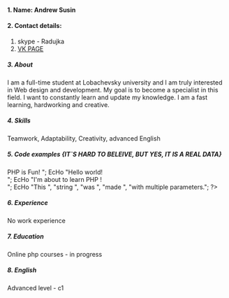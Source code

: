 #### 1. Name:  Andrew Susin
#### 2. Contact details: 
1. skype - Radujka
2.  [VK PAGE](https://vk.com/cornidol)
  ##### 3. About      
 I am a full-time student at Lobachevsky university and I am truly interested in Web design and development. My goal is to become a specialist in this  field. I want to constantly learn and update my knowledge. I am a fast learning, hardworking and creative.
##### 4. Skills
Teamwork,
Adaptability,
Creativity,
advanced English 
##### 5. Code examples {IT`S HARD TO BELEIVE, BUT YES, IT IS A REAL DATA}
<?php
EcHo "<h2>PHP is Fun!  </h2>";
EcHo "Hello world!  <br>";
EcHo "I'm about to learn PHP ! <br>";
EcHo "This ", "string ", "was ", "made ", "with multiple parameters.";
?>
##### 6. Experience
No work experience
##### 7. Education
 Online php courses - in progress
##### 8. English
Advanced level - c1 
